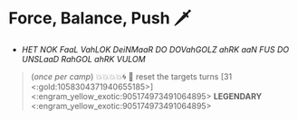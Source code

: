 # **Force, Balance, Push** 🗡️ 
- *HET NOK FaaL VahLOK DeiNMaaR DO DOVahGOLZ ahRK aaN FUS DO UNSLaaD RahGOL ahRK VULOM*

> (*once per camp*)  :boom::boom::boom::boom::cyclone: 🔀 reset the targets turns [31 <:gold:1058304371940655185>]
<:engram_yellow_exotic:905174973491064895> __LEGENDARY__ <:engram_yellow_exotic:905174973491064895>
